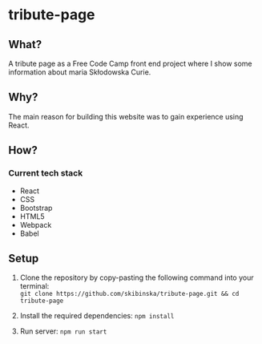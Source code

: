 # tribute-page

## What?

A tribute page as a Free Code Camp front end project where I show some information about maria Skłodowska Curie.

## Why?

The main reason for building this website was to gain experience using React.

## How?

### Current tech stack

- React
- CSS
- Bootstrap
- HTML5
- Webpack
- Babel

## Setup

1. Clone the repository by copy-pasting the following command into your terminal:  
  `git clone https://github.com/skibinska/tribute-page.git && cd tribute-page`
  
2. Install the required dependencies: `npm install`  
3. Run server:  `npm run start`
